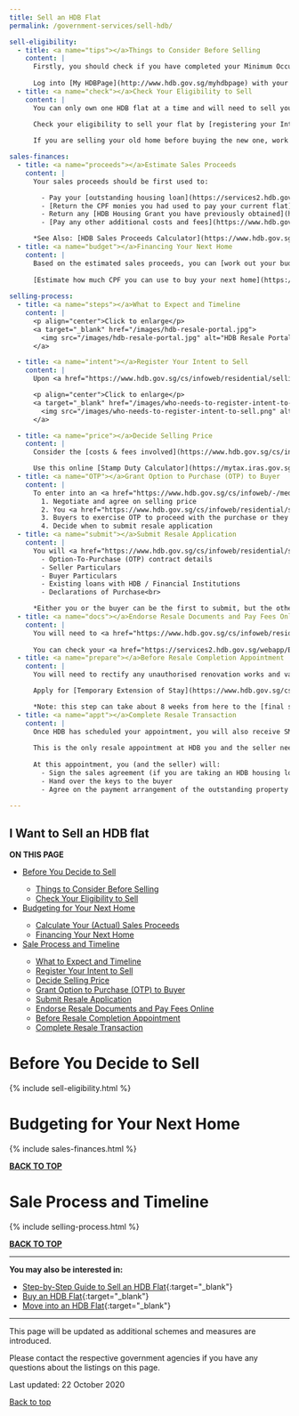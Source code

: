 ```yaml
---
title: Sell an HDB Flat
permalink: /government-services/sell-hdb/

sell-eligibility:
  - title: <a name="tips"></a>Things to Consider Before Selling 
    content: |
      Firstly, you should check if you have completed your Minimum Occupation Period (MOP) of 5 years. 
      
      Log into [My HDBPage](http://www.hdb.gov.sg/myhdbpage) with your SingPass and check if you have met the MOP to sell your flat, under My Flat > Purchased Flat > Flat Details > Minimum Occupation Period (MOP).
  - title: <a name="check"></a>Check Your Eligibility to Sell
    content: |
      You can only own one HDB flat at a time and will need to sell your current home before you sign lease agreement of another HDB flat. 
      
      Check your eligibility to sell your flat by [registering your Intent to Sell](#sell) through the [HDB Resale Portal](https://services2.hdb.gov.sg/webapp/BB31AWDashboardWeb/BB31PLogin.jsp){:target="_blank"}.

      If you are selling your old home before buying the new one, work out your moving plans and decide if you need [temporary extension of stay](https://www.hdb.gov.sg/cs/infoweb/residential/selling-a-flat/procedures/temporary-extension-of-stay){:target="_blank"}.

sales-finances:
  - title: <a name="proceeds"></a>Estimate Sales Proceeds
    content: |
      Your sales proceeds should be first used to:

        - Pay your [outstanding housing loan](https://services2.hdb.gov.sg/webapp/AB03FININFO/AB03SSelAcc){:target="_blank"}
        - [Return the CPF monies you had used to pay your current flat](https://www.cpf.gov.sg/eSvc/Web/Schemes/PublicHousingWithdrawalStatement/Statement){:target="_blank"} including the interest that you could have earned if kept in the CPF Ordinary Account
        - Return any [HDB Housing Grant you have previously obtained](https://www.hdb.gov.sg/cs/infoweb/residential/buying-a-flat/resale/financing/cpf-housing-grants){:target="_blank"}, with 2.5% accrued interest
        - [Pay any other additional costs and fees](https://www.hdb.gov.sg/cs/infoweb/residential/selling-a-flat/financing/costs-and-fees){:target="_blank"} which could cost you close to S$3000 

      *See Also: [HDB Sales Proceeds Calculator](https://www.hdb.gov.sg/cs/infoweb/residential/selling-a-flat/financing/computing-your-estimated-sale-proceeds){:target="_blank"}*
  - title: <a name="budget"></a>Financing Your Next Home
    content: |
      Based on the estimated sales proceeds, you can [work out your budget for next home](https://www.hdb.gov.sg/cs/infoweb/residential/financing-a-flat-purchase/stepbystep-guide-to-financial-planning/working-out-your-budget){:target="_blank"}.
      
      [Estimate how much CPF you can use to buy your next home](https://www.cpf.gov.sg/eSvc/Web/Schemes/CpfHousingUsage/Input1){:target="_blank"} or check your [CPF Housing Usage Limit](https://www.cpf.gov.sg/eSvc/Web/Schemes/CpfHousingUsage/Input1){:target="_blank"} so you do not use up your CPF savings for your home.
 
selling-process:
  - title: <a name="steps"></a>What to Expect and Timeline
    content: | 
      <p align="center">Click to enlarge</p>
      <a target="_blank" href="/images/hdb-resale-portal.jpg">
        <img src="/images/hdb-resale-portal.jpg" alt="HDB Resale Portal" style="width:300px">
      </a>

  - title: <a name="intent"></a>Register Your Intent to Sell
    content: |
      Upon <a href="https://www.hdb.gov.sg/cs/infoweb/residential/selling-a-flat/procedures/register-intent-to-sell" target="_blank">registering your Intent to Sell</a>, HDB will confirm your eligibility to <a name="sell"></a>sell immediately. You will also receive information about the Ethnic Integration Policy/ Singapore Permanent Resident (EIP/ SPR) Quota for your block, status of upgrading, billing of upgrading costs, and recent transacted prices of nearby flats.

      <p align="center">Click to enlarge</p>
      <a target="_blank" href="/images/who-needs-to-register-intent-to-sell.png">
        <img src="/images/who-needs-to-register-intent-to-sell.png" alt="Register Intent to Sell" style="width:300px">
      </a>

  - title: <a name="price"></a>Decide Selling Price
    content: | 
      Consider the [costs & fees involved](https://www.hdb.gov.sg/cs/infoweb/residential/selling-a-flat/financing/costs-and-fees){:target="_blank"} (e.g. resale levy, stamp duty, property tax) when deciding your selling price.

      Use this online [Stamp Duty Calculator](https://mytax.iras.gov.sg/ESVWeb/default.aspx?target=MSDCalculatorIntro){:target="_blank"}  from the Inland Revenue Authority of Singapore website to calculate the stamp duty payable for your flat.
  - title: <a name="OTP"></a>Grant Option to Purchase (OTP) to Buyer 
    content: |
      To enter into an <a href="https://www.hdb.gov.sg/cs/infoweb/-/media/doc/EAPG/important-notes-on-option-to-purchase-1-jan-2018.pdf" target="_blank">OTP contract</a>, you need to:
        1. Negotiate and agree on selling price
        2. You <a href="https://www.hdb.gov.sg/cs/infoweb/residential/selling-a-flat/procedures/option-to-purchase" target="_blank">grant the OTP</a> to Buyer via <a href="https://services2.hdb.gov.sg/webapp/BB31ERESALE3/BB31SMain" target="_blank">HDB Resale Portal</a> and indicate the agreed Option Fee (between $1 and $1000).
        3. Buyers to exercise OTP to proceed with the purchase or they can let the OTP expire after 21 calendar days should they decide not proceed with the purchase.<br>
        4. Decide when to submit resale application
  - title: <a name="submit"></a>Submit Resale Application
    content: |
      You will <a href="https://www.hdb.gov.sg/cs/infoweb/residential/selling-a-flat/procedures/resale-application/additional-information-for-selling-a-resale-flat" target="_blank">require these documents</a> on hand:
        - Option-To-Purchase (OTP) contract details
        - Seller Particulars
        - Buyer Particulars
        - Existing loans with HDB / Financial Institutions
        - Declarations of Purchase<br>

      *Either you or the buyer can be the first to submit, but the other party must submit  within 7 calendar days. Seek your buyer’s agreement and indicate your request for temporary extension of stay when you submit your resale application.*
  - title: <a name="docs"></a>Endorse Resale Documents and Pay Fees Online
    content: |        
      You will need to <a href="https://www.hdb.gov.sg/cs/infoweb/residential/selling-a-flat/procedures/resale-application/after-submitting-a-resale-application-" target="_blank">endorse</a> the documents and pay necessary fees online before your resale application can be approved.
      
      You can check your <a href="https://services2.hdb.gov.sg/webapp/BB31AWDashboardWeb/BB31PLogin.jsp" target="_blank">resale application status</a> or get notified via SMS once HDB uploads the approval letter on the resale portal.<
  - title: <a name="prepare"></a>Before Resale Completion Appointment
    content: |
      You will need to rectify any unauthorised renovation works and vacate the flat before the  <a href="https://services2.hdb.gov.sg/webapp/BB31AWDashboardWeb/BB31PLogin.jsp" target="_blank">Resale Appointment</a> so that the buyer can take possession of the resale flat after. 

      Apply for [Temporary Extension of Stay](https://www.hdb.gov.sg/cs/infoweb/residential/selling-a-flat/procedures/temporary-extension-of-stay){:target="_blank"} if you are unable to vacate in time.

      *Note: this step can take about 8 weeks from here to the [final step of completing the resale transaction.](/government-services/selling-a-hdb/complete/)*
  - title: <a name="appt"></a>Complete Resale Transaction
    content: | 
      Once HDB has scheduled your appointment, you will also receive SMS notification on your <a href="https://services2.hdb.gov.sg/webapp/BB31AWDashboardWeb/BB31PLogin.jsp" target="_blank">appointment with HDB</a>. 
      
      This is the only resale appointment at HDB you and the seller need to attend. 
      
      At this appointment, you (and the seller) will:
        - Sign the sales agreement (if you are taking an HDB housing loan)
        - Hand over the keys to the buyer
        - Agree on the payment arrangement of the outstanding property tax with the buyer

---
```


## <a name="top"></a>I Want to Sell an HDB flat

<div id="toc_container">
<p class="toc_title"><b>ON THIS PAGE</b></p>
<ul class="toc_list">
  <li><a href="#plan">Before You Decide to Sell</a></li>
  <ul>
    <li><a href="#tips">Things to Consider Before Selling</a></li>
    <li><a href="#check">Check Your Eligibility to Sell</a></li>
  </ul>
<li><a href="#nexthome">Budgeting for Your Next Home</a></li>
  <ul>
    <li><a href="#proceeds">Calculate Your (Actual) Sales Proceeds</a></li>
    <li><a href="#budget">Financing Your Next Home</a></li>
  </ul>
<li><a href="#timeline">Sale Process and Timeline</a></li>
  <ul>
    <li><a href="#steps">What to Expect and Timeline</a></li>
    <li><a href="#intent">Register Your Intent to Sell</a></li>
    <li><a href="#price">Decide Selling Price</a></li>
    <li><a href="#OTP">Grant Option to Purchase (OTP) to Buyer</a></li>
    <li><a href="#submit">Submit Resale Application</a></li>
    <li><a href="#docs">Endorse Resale Documents and Pay Fees Online</a></li>
    <li><a href="#prepare">Before Resale Completion Appointment</a></li>
    <li><a href="#appt">Complete Resale Transaction</a></li>
  </ul>  
</ul>
</div>


# <a name="plan"></a>Before You Decide to Sell

{% include sell-eligibility.html %}


# <a name="nexthome"></a>Budgeting for Your Next Home

{% include sales-finances.html %}


[**BACK TO TOP**](#top)


# <a name="timeline"></a>Sale Process and Timeline

{% include selling-process.html %}


[**BACK TO TOP**](#top)

---------------------------------------
**You may also be interested in:**

- [Step-by-Step Guide to Sell an HDB Flat](/government-services/selling-a-hdb/overview/){:target="_blank"} 
- [Buy an HDB Flat](/government-services/buy-hdb/){:target="_blank"} 
- [Move into an HDB Flat](/government-services/move-in/){:target="_blank"} 
---------------------------------------


This page will be updated as additional schemes and measures are introduced.

Please contact the respective government agencies if you have any questions about the listings on this page.  

Last updated: 22 October 2020
 
[Back to top](#top)
